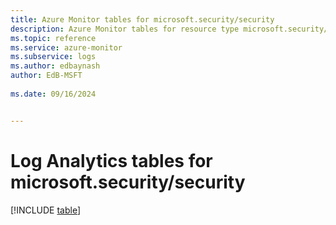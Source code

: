 ```yaml
---
title: Azure Monitor tables for microsoft.security/security
description: Azure Monitor tables for resource type microsoft.security/security
ms.topic: reference
ms.service: azure-monitor
ms.subservice: logs
ms.author: edbaynash
author: EdB-MSFT
   
ms.date: 09/16/2024


---
```


# Log Analytics tables for microsoft.security/security  

[!INCLUDE [table](~/reusable-content/ce-skilling/azure/includes/azure-monitor/reference/tables/microsoft-security_security-include.md)]

